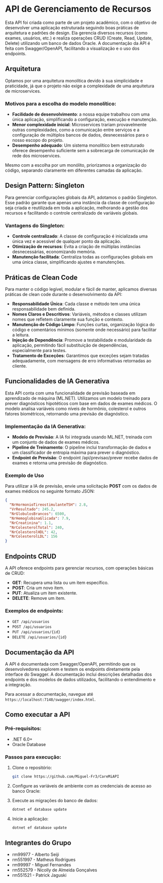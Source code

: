 # API de Gerenciamento de Recursos

Esta API foi criada como parte de um projeto acadêmico, com o objetivo de desenvolver uma aplicação estruturada seguindo boas práticas de arquitetura e padrões de design. Ela gerencia diversos recursos (como exames, usuários, etc.) e realiza operações CRUD (Create, Read, Update, Delete) utilizando um banco de dados Oracle. A documentação da API é feita com Swagger/OpenAPI, facilitando a visualização e o uso dos endpoints.

## Arquitetura

Optamos por uma arquitetura monolítica devido à sua simplicidade e praticidade, já que o projeto não exige a complexidade de uma arquitetura de microservices.

### Motivos para a escolha do modelo monolítico:

- **Facilidade de desenvolvimento**: a nossa equipe trabalhou com uma única aplicação, simplificando a configuração, execução e manutenção.
- **Menor complexidade inicial**: Microservices trariam provavelmente outras complexidades, como a comunicação entre serviços e a configuração de múltiplos bancos de dados, desnecessários para o nosso escopo do projeto.
- **Desempenho adequado**: Um sistema monolítico bem estruturado oferece desempenho suficiente sem a sobrecarga de comunicação de rede dos microservices.

Mesmo com a escolha por um monólito, priorizamos a organização do código, separando claramente em diferentes camadas da aplicação.

## Design Pattern: Singleton

Para gerenciar configurações globais da API, adotamos o padrão Singleton. Esse padrão garante que apenas uma instância da classe de configuração seja criada e reutilizada em toda a aplicação, melhorando a gestão dos recursos e facilitando o controle centralizado de variáveis globais.

### Vantagens do Singleton:

- **Controle centralizado**: A classe de configuração é inicializada uma única vez e acessível de qualquer ponto da aplicação.
- **Otimização de recursos**: Evita a criação de múltiplas instâncias desnecessárias, economizando memória.
- **Manutenção facilitada**: Centraliza todas as configurações globais em uma única classe, simplificando ajustes e manutenções.

## Práticas de Clean Code
Para manter o código legível, modular e fácil de manter, aplicamos diversas práticas de clean code durante o desenvolvimento da API:
- **Responsabilidade Única**: Cada classe e método tem uma única responsabilidade bem definida.
- **Nomes Claros e Descritivos**: Variáveis, métodos e classes utilizam nomes que refletem claramente sua função e contexto.
- **Manutenção de Código Limpo**: Funções curtas, organização lógica do código e comentários mínimos (somente onde necessário) para facilitar a leitura.
- **Injeção de Dependência**: Promove a testabilidade e modularidade da aplicação, permitindo fácil substituição de dependências, especialmente para testes.
- **Tratamento de Exceções**: Garantimos que exceções sejam tratadas adequadamente, com mensagens de erro informativas retornadas ao cliente.

## Funcionalidades de IA Generativa
Esta API conta com uma funcionalidade de previsão baseada em aprendizado de máquina (ML.NET). Utilizamos um modelo treinado para prever diagnósticos hipotéticos com base em dados de exames médicos. O modelo analisa variáveis como níveis de hormônio, colesterol e outros fatores biométricos, retornando uma previsão de diagnóstico.
### Implementação da IA Generativa:

- **Modelo de Previsão**: A IA foi integrada usando ML.NET, treinada com um conjunto de dados de exames médicos.
- **Pipeline de Treinamento**: O pipeline inclui transformação de dados e um classificador de entropia máxima para prever o diagnóstico.
- **Endpoint de Previsão**: O endpoint /api/previsao/prever recebe dados de exames e retorna uma previsão de diagnóstico.

### Exemplo de Uso

Para utilizar a IA de previsão, envie uma solicitação **POST** com os dados de exames médicos no seguinte formato JSON:

```json
{
  "NrHormonioTireostimulanteTSH": 2.8,
  "VrResultado": 245.2,
  "NrGlobulosBrancos": 6500,
  "NrHemoglobinaGlicada": 7.9,
  "NrCreatinina": 1.1,
  "NrColesterolTotal": 240,
  "NrColesterolHDL": 42,
  "NrColesterolLDL": 156
}
```

## Endpoints CRUD

A API oferece endpoints para gerenciar recursos, com operações básicas de CRUD:

- **GET**: Recupera uma lista ou um item específico.
- **POST**: Cria um novo item.
- **PUT**: Atualiza um item existente.
- **DELETE**: Remove um item.

### Exemplos de endpoints:

- `GET /api/usuarios`
- `POST /api/usuarios`
- `PUT /api/usuarios/{id}`
- `DELETE /api/usuarios/{id}`

## Documentação da API

A API é documentada com Swagger/OpenAPI, permitindo que os desenvolvedores explorem e testem os endpoints diretamente pela interface do Swagger. A documentação inclui descrições detalhadas dos endpoints e dos modelos de dados utilizados, facilitando o entendimento e a integração.

Para acessar a documentação, navegue até `https://localhost:7148/swagger/index.html`.

## Como executar a API

### Pré-requisitos:

- .NET 6.0+
- Oracle Database

### Passos para execução:

1. Clone o repositório:
   ```bash
   git clone https://github.com/Miguel-Fr3/CareMiAPI

2. Configure as variáveis de ambiente com as credenciais de acesso ao banco Oracle:

3. Execute as migrações do banco de dados:
   ```bash
   dotnet ef database update

4. Inicie a aplicação:
   ```bash
   dotnet ef database update


## Integrantes do Grupo
- rm99977 - Alberto Seiji
- rm551997 - Matheus Rodrigues
- rm99997 - Miguel Fernandes
- rm552579 - Nicolly de Almeida Gonçalves
- rm551521 - Patrick Jaguski
